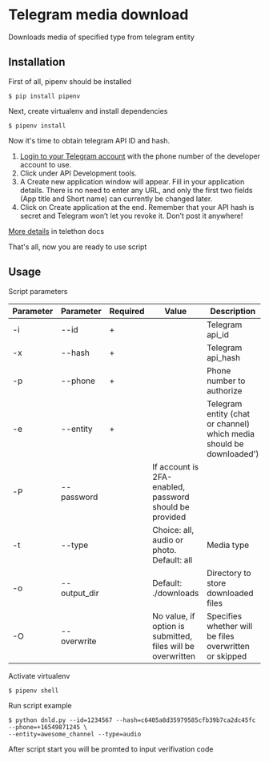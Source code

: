 # Telegram media download
Downloads media of specified type from telegram entity

## Installation

First of all, pipenv should be installed
    
    $ pip install pipenv
    
Next, create virtualenv and install dependencies

    $ pipenv install
    
Now it's time to obtain telegram API ID and hash. 

1. [Login to your Telegram account](https://my.telegram.org/) with the phone number of the developer account to use.
1. Click under API Development tools.
1. A Create new application window will appear. Fill in your application details. There is no need to enter any URL, and only the first two fields (App title and Short name) can currently be changed later.
1. Click on Create application at the end. Remember that your API hash is secret and Telegram won’t let you revoke it. Don’t post it anywhere!

[More details](https://docs.telethon.dev/en/latest/basic/signing-in.html) in telethon docs 

    
That's all, now you are ready to use script

## Usage
Script parameters

Parameter|Parameter|Required|Value|Description
---------|---------|--------|-----|-----------
-i|--id|+| |Telegram api_id
-x|--hash|+| |Telegram api_hash
-p|--phone|+| |Phone number to authorize
-e|--entity|+| |Telegram entity (chat or channel) which media should be downloaded')
-P|--password| |If account is 2FA-enabled, password should be provided
-t|--type| |Choice: all, audio or photo. Default: all|Media type
-o|--output_dir| |Default: ./downloads|Directory to store downloaded files
-O|--overwrite| |No value, if option is submitted, files will be overwritten|Specifies whether will be files overwritten or skipped

Activate virtualenv
    
    $ pipenv shell
    
Run script example
    
    $ python dnld.py --id=1234567 --hash=c6405a8d35979585cfb39b7ca2dc45fc --phone=+16549871245 \
    --entity=awesome_channel --type=audio
    
After script start you will be promted to input verifivation code

